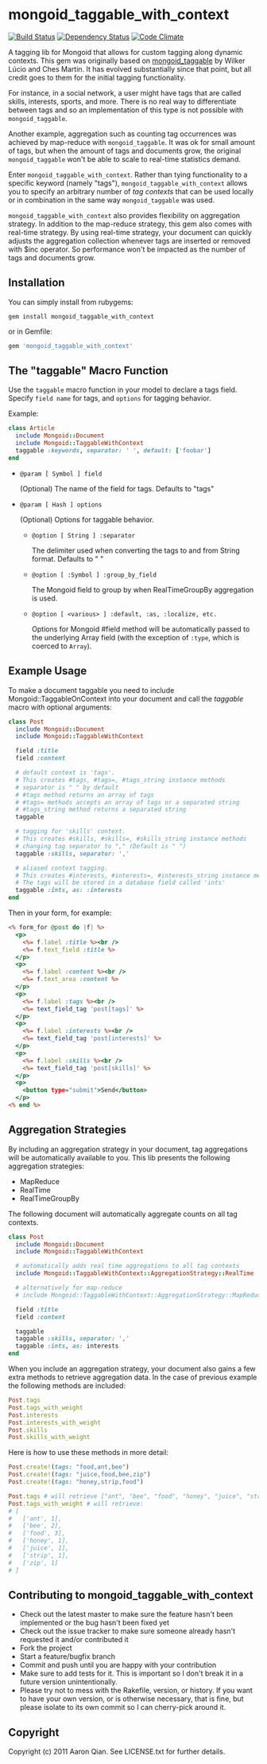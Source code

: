 mongoid_taggable_with_context
=============================

[![Build Status](https://secure.travis-ci.org/lgs/mongoid_taggable_with_context.png?branch=master)](http://travis-ci.org/lgs/mongoid_taggable_with_context) [![Dependency Status](https://gemnasium.com/lgs/mongoid_taggable_with_context.png?travis)](https://gemnasium.com/lgs/mongoid_taggable_with_context)
[![Code Climate](https://codeclimate.com/github/lgs/mongoid_taggable_with_context.png)](https://codeclimate.com/github/lgs/mongoid_taggable_with_context)

A tagging lib for Mongoid that allows for custom tagging along dynamic contexts. This gem was originally based on [mongoid_taggable](https://github.com/ches/mongoid_taggable) by Wilker Lúcio and Ches Martin. It has evolved substantially since that point, but all credit goes to them for the initial tagging functionality.

For instance, in a social network, a user might have tags that are called skills, interests, sports, and more. There is no real way to differentiate between tags and so an implementation of this type is not possible with `mongoid_taggable`.

Another example, aggregation such as counting tag occurrences was achieved by map-reduce with `mongoid_taggable`. It was ok for small amount of tags, but when the amount of tags and documents grow, the original `mongoid_taggable` won't be able to scale to real-time statistics demand.

Enter `mongoid_taggable_with_context`. Rather than tying functionality to a specific keyword (namely "tags"), `mongoid_taggable_with_context` allows you to specify an arbitrary number of *tag contexts* that can be used locally or in combination in the same way `mongoid_taggable` was used.

`mongoid_taggable_with_context` also provides flexibility on aggregation strategy. In addition to the map-reduce strategy, this gem also comes with real-time strategy. By using real-time strategy, your document can quickly adjusts the aggregation collection whenever tags are inserted or removed with $inc operator. So performance won't be impacted as the number of tags and documents grow.

Installation
------------

You can simply install from rubygems:

```
gem install mongoid_taggable_with_context
```

or in Gemfile:

```ruby
gem 'mongoid_taggable_with_context'
```


The "taggable" Macro Function
-----------------------------

Use the `taggable` macro function in your model to
declare a tags field. Specify `field name`
for tags, and `options` for tagging behavior.

Example:

   ```ruby
   class Article
     include Mongoid::Document
     include Mongoid::TaggableWithContext
     taggable :keywords, separator: ' ', default: ['foobar']
   end
   ```

* `@param [ Symbol ] field`

   (Optional) The name of the field for tags. Defaults to "tags"


* `@param [ Hash ] options`

   (Optional) Options for taggable behavior.


    * `@option [ String ] :separator`

        The delimiter used when converting the tags to and from String format. Defaults to " "


    * `@option [ :Symbol ] :group_by_field`

        The Mongoid field to group by when RealTimeGroupBy aggregation is used.


    * `@option [ <various> ] :default, :as, :localize, etc.`

        Options for Mongoid #field method will be automatically passed
        to the underlying Array field (with the exception of `:type`,
        which is coerced to `Array`).


Example Usage
-------------

To make a document taggable you need to include Mongoid::TaggableOnContext
into your document and call the *taggable* macro with optional arguments:

```ruby
class Post
  include Mongoid::Document
  include Mongoid::TaggableWithContext

  field :title
  field :content

  # default context is 'tags'.
  # This creates #tags, #tags=, #tags_string instance methods
  # separator is " " by default
  # #tags method returns an array of tags
  # #tags= methods accepts an array of tags or a separated string
  # #tags_string method returns a separated string
  taggable

  # tagging for 'skills' context.
  # This creates #skills, #skills=, #skills_string instance methods
  # changing tag separator to "," (Default is " ")
  taggable :skills, separator: ','

  # aliased context tagging.
  # This creates #interests, #interests=, #interests_string instance methods
  # The tags will be stored in a database field called 'ints'
  taggable :ints, as: :interests
end
```

Then in your form, for example:

```rhtml
<% form_for @post do |f| %>
  <p>
    <%= f.label :title %><br />
    <%= f.text_field :title %>
  </p>
  <p>
    <%= f.label :content %><br />
    <%= f.text_area :content %>
  </p>
  <p>
    <%= f.label :tags %><br />
    <%= text_field_tag 'post[tags]' %>
  </p>
  <p>
    <%= f.label :interests %><br />
    <%= text_field_tag 'post[interests]' %>
  </p>
  <p>
    <%= f.label :skills %><br />
    <%= text_field_tag 'post[skills]' %>
  </p>
  <p>
    <button type="submit">Send</button>
  </p>
<% end %>
```


Aggregation Strategies
----------------------

By including an aggregation strategy in your document, tag aggregations will be automatically available to you.
This lib presents the following aggregation strategies:

* MapReduce
* RealTime
* RealTimeGroupBy

The following document will automatically aggregate counts on all tag contexts.

```ruby
class Post
  include Mongoid::Document
  include Mongoid::TaggableWithContext

  # automatically adds real time aggregations to all tag contexts
  include Mongoid::TaggableWithContext::AggregationStrategy::RealTime

  # alternatively for map-reduce
  # include Mongoid::TaggableWithContext::AggregationStrategy::MapReduce

  field :title
  field :content

  taggable
  taggable :skills, separator: ','
  taggable :ints, as: interests
end
```

When you include an aggregation strategy, your document also gains a few extra methods to retrieve aggregation data.
In the case of previous example the following methods are included:

```ruby
Post.tags
Post.tags_with_weight
Post.interests
Post.interests_with_weight
Post.skills
Post.skills_with_weight
```

Here is how to use these methods in more detail:

```ruby
Post.create!(tags: "food,ant,bee")
Post.create!(tags: "juice,food,bee,zip")
Post.create!(tags: "honey,strip,food")

Post.tags # will retrieve ["ant", "bee", "food", "honey", "juice", "strip", "zip"]
Post.tags_with_weight # will retrieve:
# [
#   ['ant', 1],
#   ['bee', 2],
#   ['food', 3],
#   ['honey', 1],
#   ['juice', 1],
#   ['strip', 1],
#   ['zip', 1]
# ]
```


Contributing to mongoid_taggable_with_context
-----------------------------------------------

* Check out the latest master to make sure the feature hasn't been implemented or the bug hasn't been fixed yet
* Check out the issue tracker to make sure someone already hasn't requested it and/or contributed it
* Fork the project
* Start a feature/bugfix branch
* Commit and push until you are happy with your contribution
* Make sure to add tests for it. This is important so I don't break it in a future version unintentionally.
* Please try not to mess with the Rakefile, version, or history. If you want to have your own version, or is otherwise necessary, that is fine, but please isolate to its own commit so I can cherry-pick around it.


Copyright
---------

Copyright (c) 2011 Aaron Qian. See LICENSE.txt for
further details.
